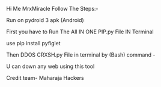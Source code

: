 Hi Me MrxMiracle Follow The Steps:-

Run on pydroid 3 apk (Android)

First you have to Run The All IN ONE PIP.py File IN Terminal

use pip install pyfiglet

Then DDOS CRXSH.py File in terminal by (Bash) command - 

U can down any web using this tool 

Credit team- Maharaja Hackers
